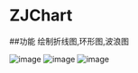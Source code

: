 # ZJChart

##功能
绘制折线图,环形图,波浪图

 ![image](https://github.com/czzj0212/ZJChart/images/linegif1.gif)
 ![image](https://github.com/czzj0212/ZJChart/images/linegif2.gif)
 ![image](https://github.com/czzj0212/ZJChart/images/linegif3.gif)





